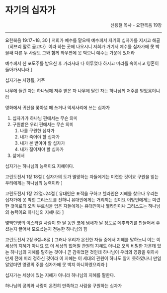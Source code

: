 # 자기의 십자가
<p align="right">신용철 목사 - 요한복음 19장</p>

----

요한복음 19:17~18, 30 \[
   저희가 예수를 맡으매 예수께서 자기의 십자가를 지시고 해골（히브리 말로 골고다）이라 하는 곳에 나오시니
   저희가 거기서 예수를 십자가에 못 박을쌔 다른 두 사람도 그와 함께 좌우편에 못 박으니 예수는 가운데 있더라
    
   예수께서 신 포도주를 받으신 후 가라사대 다 이루었다 하시고 머리를 숙이시고 영혼이 돌아가시니라
\]

십자가는 사형틀, 저주

나무에 들린 자는 하나님께 저주 받은 자
나무에 달린 자는 하나님께 저주를 받았음이니라

영화에서 귀신을 쫓아낼 때 쓰거나 악세사리에 쓰는 십자가

1. 십자가가 하나님 편에서는 무슨 의미
2. 구원받은 우리 편에서는 무슨 의미
    1. 나를 구원한 십자가
    2. 내가 죽어야 할 십자가
    3. 내가 본 받아야 할 십자가
    4. 내가 짊어져야 할 십자가
3. 삶에서 



십자가는 하나님의 능력이요 지혜이다.

고린도전서 1장 18절 \[
   십자가의 도가 멸망하는 자들에게는 미련한 것이요 구원을 얻는 우리에게는 하나님의 능력이라
\]

고린도전서 1장 22절~24절 \[
   유대인은 표적을 구하고 헬라인은 지혜를 찾으나
   우리는 십자가에 못 박힌 그리스도를 전하니 유대인에게는 거리끼는 것이요 이방인에게는 미련한 것이로되
   오직 부르심을 입은 자들에게는 유대인이나 헬라인이나 그리스도는 하나님의 능력이요 하나님의 지혜니라
\]

몇백만명의 이스라엘 사람이 한 달 동안 코에 냄새가 날 정도로 메추라기를 만들어서 주셨는지 끌어서 모으셨는지 전능한 하나님의 힘

고린도전서 2장 6절~8절 \[
   그러나 우리가 온전한 자들 중에서 지혜를 말하노니 이는 이 세상의 지혜가 아니요 또 이 세상의 없어질 관원의 지혜도 아니요
   오직 비밀한 가운데 있는 하나님의 지혜를 말하는 것이니 곧 감취었던 것인데 하나님이 우리의 영광을 위하사 만세 전에 미리 정하신 것이라
   이 지혜는 이 세대의 관원이 하나도 알지 못하였나니 만일 알았더면 영광의 주를 십자가에 못 박지 아니하였으리라
\]

십자가는 세상에 있는 지혜가 아니라 하나님의 지혜를 말한다.

하나님의 공의와 사랑이 온전히 만족하고 사람을 구원하는 십자가